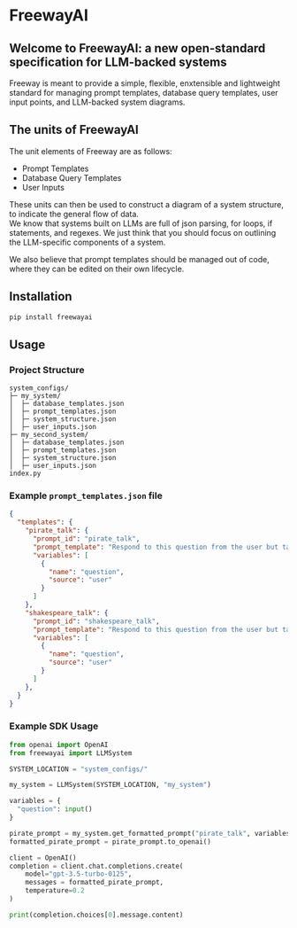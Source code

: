 # FreewayAI

## Welcome to FreewayAI: a new open-standard specification for LLM-backed systems  
Freeway is meant to provide a simple, flexible, enxtensible and lightweight standard for managing prompt templates, database query templates, user input points, and LLM-backed system diagrams. 

## The units of FreewayAI  
The unit elements of Freeway are as follows:  
- Prompt Templates  
- Database Query Templates  
- User Inputs  

These units can then be used to construct a diagram of a system structure, to indicate the general flow of data.  
We know that systems built on LLMs are full of json parsing, for loops, if statements, and regexes. We just think that you should focus on outlining the LLM-specific components of a system.

We also believe that prompt templates should be managed out of code, where they can be edited on their own lifecycle.

## Installation

```bash
pip install freewayai
```


## Usage

### Project Structure

```
system_configs/
├─ my_system/
│  ├─ database_templates.json
│  ├─ prompt_templates.json
│  ├─ system_structure.json
│  ├─ user_inputs.json
├─ my_second_system/
│  ├─ database_templates.json
│  ├─ prompt_templates.json
│  ├─ system_structure.json
│  ├─ user_inputs.json
index.py
```

### Example `prompt_templates.json` file

```json
{
  "templates": {
    "pirate_talk": {
      "prompt_id": "pirate_talk",
      "prompt_template": "Respond to this question from the user but talk like a pirate: {question}. Answer: ",
      "variables": [
        {
          "name": "question",
          "source": "user"
        }
      ]
    },
    "shakespeare_talk": {
      "prompt_id": "shakespeare_talk",
      "prompt_template": "Respond to this question from the user but talk like Shakespeare: {question}. Answer: ",
      "variables": [
        {
          "name": "question",
          "source": "user"
        }
      ]
    },
  }
}
```

### Example SDK Usage

```python
from openai import OpenAI
from freewayai import LLMSystem

SYSTEM_LOCATION = "system_configs/"

my_system = LLMSystem(SYSTEM_LOCATION, "my_system")

variables = {
  "question": input()
}

pirate_prompt = my_system.get_formatted_prompt("pirate_talk", variables)
formatted_pirate_prompt = pirate_prompt.to_openai()

client = OpenAI()
completion = client.chat.completions.create(
    model="gpt-3.5-turbo-0125",
    messages = formatted_pirate_prompt,
    temperature=0.2
)

print(completion.choices[0].message.content)
```